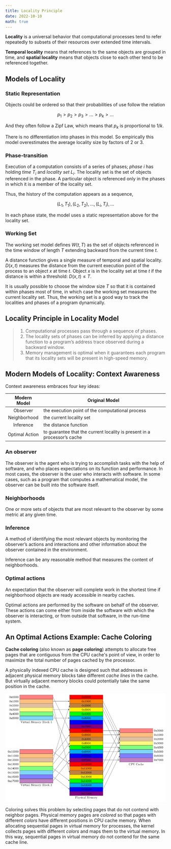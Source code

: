 ```yaml
---
title: Locality Principle
date: 2022-10-10
math: true
---
```


**Locality** is a universal behavior that computational processes tend to refer repeatedly to subsets of their resources over extended time intervals.

**Temporal locality** means that references to the same objects are grouped in time, and **spatial locality** means that objects close to each other tend to be referenced together.

## Models of Locality

### Static Representation

Objects could be ordered so that their probabilities of use follow the relation

$$
p_1 > p_2 > p_3 > ... > p_k > ...
$$

And they often follow a Zipf Law, which means that $p_k$ is proportional to $1/k$.

There is no differentiation into phases in this model. So empirically this model overestimates the average locality size by factors of 2 or 3.

### Phase-transition

Execution of a computation consists of a series of phases; *phase* $i$ has holding *time* $T_i$ and *locality set* $L_i$. The locality set is the set of objects referenced in the phase. A particular object is referenced only in the phases in which it is a member of the locality set.

Thus, the history of the computation appears as a sequence,

$$
(L_1, T_1), (L_2, T_2), ..., (L_i, T_i), ...
$$

In each phase state, the model uses a static representation above for the locality set.

### Working Set

The working set model defines $W(t,T)$ as the set of objects referenced in the time window of length $T$ extending backward from the current time $t$.

A distance function gives a single measure of temporal and spatial locality. $D(x,t)$ measures the distance from the current execution point of the process to an object $x$ at time $t$. Object $x$ is in the locality set at time $t$ if the distance is within a threshold: $D(x,t) \leq T$.

It is usually possible to choose the window size $T$ so that it is contained within phases most of time, in which case the working set measures the current locality set. Thus, the working set is a good way to track the localities and phases of a program dynamically.

## Locality Principle in Locality Model

> 1. Computational processes pass through a sequence of phases.
> 2. The locality sets of phases can be inferred by applying a distance function to a program’s address trace observed during a backward window.
> 3. Memory management is optimal when it guarantees each program that its locality sets will be present in high-speed memory.

## Modern Models of Locality: Context Awareness

Context awareness embraces four key ideas:

|Modern Model|Original Model|
|:-:|--|
|Observer|the execution point of the computational process|
|Neighborhood|the current locality set|
|Inference|the distance function|
|Optimal Action|to guarantee that the current locality is present in a processor’s cache|

### An observer

The observer is the agent who is trying to accomplish tasks with the help of software, and who places expectations on its function and performance. In most cases, the observer is the user who interacts with software. In some cases, such as a program that computes a mathematical model, the observer can be built into the software itself.

### Neighborhoods

One or more sets of objects that are most relevant to the observer by some metric at any given time.

### Inference

A method of identifying the most relevant objects by monitoring the observer’s actions and interactions and other information about the observer contained in the environment.

Inference can be any reasonable method that measures the content of neighborhoods.

### Optimal actions

An expectation that the observer will complete work in the shortest time if neighborhood objects are ready accessible in nearby caches.

Optimal actions are performed by the software on behalf of the observer. These actions can come either from inside the software with which the observer is interacting, or from outside that software, in the run-time system.

## An Optimal Actions Example: Cache Coloring

**Cache coloring** (also known as **page coloring**) attempts to allocate free pages that are contiguous from the CPU cache's point of view, in order to maximize the total number of pages cached by the processor.

A physically indexed CPU cache is designed such that addresses in adjacent physical memory blocks take different *cache lines* in the cache. But virtually adjacent memory blocks could potentially take the same position in the cache.

![](900px-Page_Cache_Coloring.svg.png)

Coloring solves this problem by selecting pages that do not contend with neighbor pages. Physical memory pages are *colored* so that pages with different *colors* have different positions in CPU cache memory. When allocating sequential pages in virtual memory for processes, the kernel collects pages with different *colors* and maps them to the virtual memory. In this way, sequential pages in virtual memory do not contend for the same cache line.
